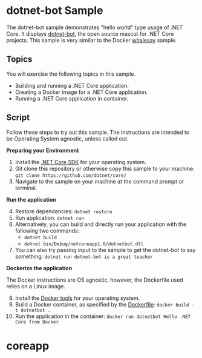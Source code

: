 dotnet-bot Sample
================

The dotnet-bot sample demonstrates "hello world" type usage of .NET Core. It displays [dotnet-bot](https://github.com/dotnet-bot), the open source mascot for .NET Core projects. This sample is very similar to the Docker [whalesay](https://docs.docker.com/engine/getstarted/step_three/) sample.

Topics
------

You will exercise the following topics in this sample.

- Building and running a .NET Core application.
- Creating a Docker image for a .NET Core application.
- Running a .NET Core application in container.

Script
------

Follow these steps to try out this sample. The instructions are intended to be Operating System agnostic, unless called out. 

**Preparing your Environment**

1. Install the [.NET Core SDK](https://dot.net/core) for your operating system.
2. Git clone this repository or otherwise copy this sample to your machine: `git clone https://github.com/dotnet/core/`
3. Navigate to the sample on your machine at the command prompt or terminal.

**Run the application**

4. Restore dependencies: `dotnet restore`
5. Run application: `dotnet run`
6. Alternatively, you can build and directly run your application with the following two commands:
   - `dotnet build`
   - `dotnet bin/Debug/netcoreapp1.0/dotnetbot.dll`
7. You can also try passing input to the sample to get the dotnet-bot to say something: `dotnet run dotnet-bot is a great teacher`

**Dockerize the application**

The Docker instructions are OS agnostic, however, the Dockerfile used relies on a Linux image.

8. Install the [Docker tools](https://www.docker.com/products/docker) for your operating system.
9. Build a Docker container, as specified by the [Dockerfile](Dockerfile): `docker build -t dotnetbot .`
10. Run the application in the container: `docker run dotnetbot Hello .NET Core from Docker`
# coreapp
